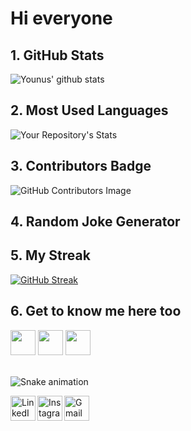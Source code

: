 # Hi everyone
## 1. GitHub Stats
![Younus' github stats](https://github-readme-stats.vercel.app/api?username=younus-Sid&show_icons=true)
## 2. Most Used Languages
![Your Repository's Stats](https://github-readme-stats.vercel.app/api/top-langs/?username=younus-Sid&theme=blue-green)
## 3. Contributors Badge
![GitHub Contributors Image](https://contrib.rocks/image?repo=younus-Sid/Machine_Learning)
## 4. Random Joke Generator

## 5. My Streak
[![GitHub Streak](http://github-readme-streak-stats.herokuapp.com?user=younus-Sid&theme=merko&hide_border=true)](https://git.io/streak-stats)
## 6. Get to know me here too
<div> 
  <a href="https://www.linkedin.com/in/younus-siddique-coyousi-59908020a" target="_blank"><img width="40px"  src="https://www.flaticon.com/free-icon/linkedin_1409945" target="_blank"></a> 
  <a href="https://instagram.com/coyousi19" target="_blank"><img width="40px" src="https://www.flaticon.com/free-icon/instagram_1409946" target="_blank"></a>
  <a href = "mailto: karocode11@gmail.com"><img width="40px" src="https://www.flaticon.com/free-icon/gmail_2965306" target="_blank"></a>
  
 </br>
</br>

  ![Snake animation](https://github.com/younus-Sid/younus-Sid/blob/output/github-contribution-grid-snake.svg)
 
</div>
<a href="https://www.linkedin.com/in/yushi95/"><img align="left" src="https://raw.githubusercontent.com/yushi1007/yushi1007/main/images/linkedin.svg" alt="LinkedIn" width="40px"/></a>
<a href="https://instagram.com/yushi.95"><img align="left" src="https://raw.githubusercontent.com/yushi1007/yushi1007/main/images/instagram.svg" alt="Instagram" width="40px"/></a>
<a href="https://yushi95.medium.com/"><img align="left" src="https://raw.githubusercontent.com/yushi1007/yushi1007/main/images/g-mail.svg" alt="Gmail" width="40px"/></a>
</br>
